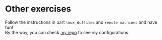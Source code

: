 # Other exercises

Follow the instructions in part `tmux`, `dotfiles` and `remote machines` and have fun!  
By the way, you can check [my repo](https://github.com/FSReed/.rc) to see my configurations.  

